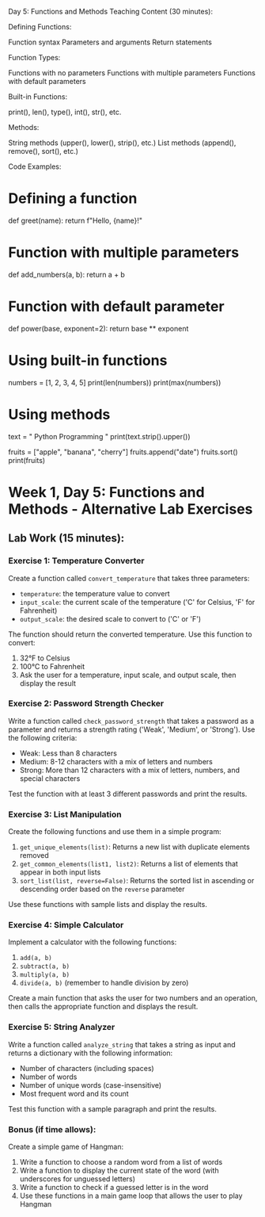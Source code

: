 Day 5: Functions and Methods
Teaching Content (30 minutes):

Defining Functions:

Function syntax
Parameters and arguments
Return statements


Function Types:

Functions with no parameters
Functions with multiple parameters
Functions with default parameters


Built-in Functions:

print(), len(), type(), int(), str(), etc.


Methods:

String methods (upper(), lower(), strip(), etc.)
List methods (append(), remove(), sort(), etc.)



Code Examples:

# Defining a function
def greet(name):
    return f"Hello, {name}!"

# Function with multiple parameters
def add_numbers(a, b):
    return a + b

# Function with default parameter
def power(base, exponent=2):
    return base ** exponent

# Using built-in functions
numbers = [1, 2, 3, 4, 5]
print(len(numbers))
print(max(numbers))

# Using methods
text = "   Python Programming   "
print(text.strip().upper())

fruits = ["apple", "banana", "cherry"]
fruits.append("date")
fruits.sort()
print(fruits)

# Week 1, Day 5: Functions and Methods - Alternative Lab Exercises

## Lab Work (15 minutes):

### Exercise 1: Temperature Converter
Create a function called `convert_temperature` that takes three parameters:
- `temperature`: the temperature value to convert
- `input_scale`: the current scale of the temperature ('C' for Celsius, 'F' for Fahrenheit)
- `output_scale`: the desired scale to convert to ('C' or 'F')

The function should return the converted temperature. Use this function to convert:
1. 32°F to Celsius
2. 100°C to Fahrenheit
3. Ask the user for a temperature, input scale, and output scale, then display the result

### Exercise 2: Password Strength Checker
Write a function called `check_password_strength` that takes a password as a parameter and returns a strength rating ('Weak', 'Medium', or 'Strong'). Use the following criteria:
- Weak: Less than 8 characters
- Medium: 8-12 characters with a mix of letters and numbers
- Strong: More than 12 characters with a mix of letters, numbers, and special characters

Test the function with at least 3 different passwords and print the results.

### Exercise 3: List Manipulation
Create the following functions and use them in a simple program:
1. `get_unique_elements(list)`: Returns a new list with duplicate elements removed
2. `get_common_elements(list1, list2)`: Returns a list of elements that appear in both input lists
3. `sort_list(list, reverse=False)`: Returns the sorted list in ascending or descending order based on the `reverse` parameter

Use these functions with sample lists and display the results.

### Exercise 4: Simple Calculator
Implement a calculator with the following functions:
1. `add(a, b)`
2. `subtract(a, b)`
3. `multiply(a, b)`
4. `divide(a, b)` (remember to handle division by zero)

Create a main function that asks the user for two numbers and an operation, then calls the appropriate function and displays the result.

### Exercise 5: String Analyzer
Write a function called `analyze_string` that takes a string as input and returns a dictionary with the following information:
- Number of characters (including spaces)
- Number of words
- Number of unique words (case-insensitive)
- Most frequent word and its count

Test this function with a sample paragraph and print the results.

### Bonus (if time allows):
Create a simple game of Hangman:
1. Write a function to choose a random word from a list of words
2. Write a function to display the current state of the word (with underscores for unguessed letters)
3. Write a function to check if a guessed letter is in the word
4. Use these functions in a main game loop that allows the user to play Hangman